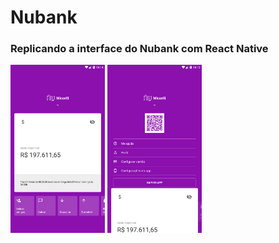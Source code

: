 # Nubank
### Replicando a interface do Nubank com React Native



<img src="https://github.com/MicaelliMedeiros/Nubank/blob/master/interface.png" width="30%" height="30%">
<img src="https://github.com/MicaelliMedeiros/Nubank/blob/master/menu.png" width="30%" height="30%">


